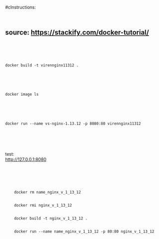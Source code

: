 
#cInstructions:

<br>

## source: https://stackify.com/docker-tutorial/

<code>
<br>


docker build -t virennginx11312 .

<br>

docker image ls

<br>

docker run --name vs-nginx-1.13.12 -p 8080:80 virennginx11312


<br>

</code>

test:
<br>
http://127.0.0.1:8080



<br>
<br>


<code>
    <br>
    docker rm name_nginx_v_1_13_12 
    <br>
    docker rmi nginx_v_1_13_12
    <br>
    docker build -t nginx_v_1_13_12 .
    <br>
    docker run --name name_nginx_v_1_13_12 -p 80:80 nginx_v_1_13_12
    <br>
    </code>